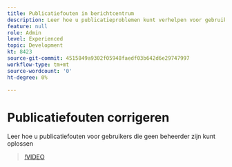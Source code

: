 ```yaml
---
title: Publicatiefouten in berichtcentrum
description: Leer hoe u publicatieproblemen kunt verhelpen voor gebruikers die geen beheerder zijn
feature: null
role: Admin
level: Experienced
topic: Development
kt: 8423
source-git-commit: 4515849a9302f05948faedf03b642d6e29747997
workflow-type: tm+mt
source-wordcount: '0'
ht-degree: 0%

---
```



# Publicatiefouten corrigeren

Leer hoe u publicatiefouten voor gebruikers die geen beheerder zijn kunt oplossen
>[!VIDEO](https://video.tv.adobe.com/v/335979?quality=12)
